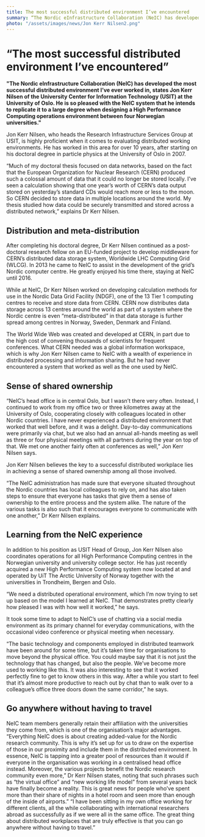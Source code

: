 ```yaml
---
title: The most successful distributed environment I’ve encountered
summary: “The Nordic eInfrastructure Collaboration (NeIC) has developed the most successful distributed environment I’ve ever worked in,” states Jon Kerr Nilsen of the University Center for Information Technology (USIT) at the University of Oslo. He is so pleased with the NeIC system that he intends to replicate it to a large degree when designing a High Performance Computing operations environment between four Norwegian universities. 
photo: "/assets/images/news/Jon Kerr Nilsen2.png"
---
```

# “The most successful distributed environment I’ve encountered”

**"The Nordic eInfrastructure Collaboration (NeIC) has developed the most successful distributed environment I’ve ever worked in, states Jon Kerr Nilsen of the University Center for Information Technology (USIT) at the University of Oslo. He is so pleased with the NeIC system that he intends to replicate it to a large degree when designing a High Performance Computing operations environment between four Norwegian universities."**

Jon Kerr Nilsen, who heads the Research Infrastructure Services Group at USIT, is highly proficient when it comes to evaluating distributed working environments. He has worked in this area for over 10 years, after starting on his doctoral degree in particle physics at the University of Oslo in 2007.

“Much of my doctoral thesis focused on data networks, based on the fact that the European Organization for Nuclear Research (CERN) produced such a colossal amount of data that it could no longer be stored locally. I’ve seen a calculation showing that one year’s worth of CERN’s data output stored on yesterday’s standard CDs would reach more or less to the moon. So CERN decided to store data in multiple locations around the world. My thesis studied how data could be securely transmitted and stored across a distributed network,” explains Dr Kerr Nilsen. 

## Distribution and meta-distribution

After completing his doctoral degree, Dr Kerr Nilsen continued as a post-doctoral research fellow on an EU-funded project to develop middleware for CERN’s distributed data storage system, Worldwide LHC Computing Grid (WLCG). In 2013 he came to NeIC to assist in the development of the grid’s Nordic computer centre. He greatly enjoyed his time there, staying at NeIC until 2016.

While at NeIC, Dr Kerr Nilsen worked on developing calculation methods for use in the Nordic Data Grid Facility (NDGF), one of the 13 Tier 1 computing centres to receive and store data from CERN. CERN now distributes data storage across 13 centres around the world as part of a system where the Nordic centre is even “meta-distributed” in that data storage is further spread among centres in Norway, Sweden, Denmark and Finland. 

The World Wide Web was created and developed at CERN, in part due to the high cost of convening thousands of scientists for frequent conferences. What CERN needed was a global information workspace, which is why Jon Kerr Nilsen came to NeIC with a wealth of experience in distributed processing and information sharing. But he had never encountered a system that worked as well as the one used by NeIC.

## Sense of shared ownership

“NeIC’s head office is in central Oslo, but I wasn’t there very often. Instead, I continued to work from my office two or three kilometres away at the University of Oslo, cooperating closely with colleagues located in other Nordic countries. I have never experienced a distributed environment that worked that well before, and it was a delight. Day-to-day communications were primarily via chat, but we also had an annual all-hands meeting as well as three or four physical meetings with all partners during the year on top of that. We met one another fairly often at conferences as well,” Jon Kerr Nilsen says.

Jon Kerr Nilsen believes the key to a successful distributed workplace lies in achieving a sense of shared ownership among all those involved. 

“The NeIC administration has made sure that everyone situated throughout the Nordic countries has local colleagues to rely on, and has also taken steps to ensure that everyone has tasks that give them a sense of ownership to the entire process and the system alike. The nature of the various tasks is also such that it encourages everyone to communicate with one another,” Dr Kerr Nilsen explains. 

## Learning from the NeIC experience

In addition to his position as USIT Head of Group, Jon Kerr Nilsen also coordinates operations for all High Performance Computing centres in the Norwegian university and university college sector. He has just recently acquired a new High Performance Computing system now located at and operated by UiT The Arctic University of Norway together with the universities in Trondheim, Bergen and Oslo. 

“We need a distributed operational environment, which I’m now trying to set up based on the model I learned at NeIC. That demonstrates pretty clearly how pleased I was with how well it worked,” he says. 

It took some time to adapt to NeIC’s use of chatting via a social media environment as its primary channel for everyday communications, with the occasional video conference or physical meeting when necessary. 

“The basic technology and components employed in distributed teamwork have been around for some time, but it’s taken time for organisations to move beyond the physical office. You could maybe say that it is not just the technology that has changed, but also the people. We’ve become more used to working like this. It was also interesting to see that it worked perfectly fine to get to know others in this way. After a while you start to feel that it’s almost more productive to reach out by chat than to walk over to a colleague’s office three doors down the same corridor,” he says. 

## Go anywhere without having to travel

NeIC team members generally retain their affiliation with the universities they come from, which is one of the organisation’s major advantages.
“Everything NeIC does is about creating added-value for the Nordic research community. This is why it’s set up for us to draw on the expertise of those in our proximity and include them in the distributed environment. In essence, NeIC is tapping into a greater pool of resources than it would if everyone in the organisation was working in a centralised head office instead. Moreover, the various projects benefit the Nordic research community even more,” Dr Kerr Nilsen states, noting that such phrases such as “the virtual office” and “new working life model” from several years back have finally become a reality. This is great news for people who’ve spent more than their share of nights in a hotel room and seen more than enough of the inside of airports.” 
“I have been sitting in my own office working for different clients, all the while collaborating with international researchers abroad as successfully as if we were all in the same office. The great thing about distributed workplaces that are truly effective is that you can go anywhere without having to travel.”

